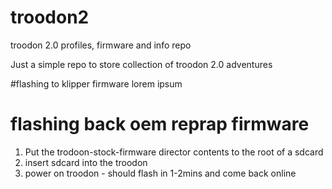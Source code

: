 # troodon2
troodon 2.0 profiles, firmware and info repo

Just a simple repo to store collection of troodon 2.0 adventures

#flashing to klipper firmware
lorem ipsum

# flashing back oem reprap firmware
1. Put the trodoon-stock-firmware director contents to the root of a sdcard
2. insert sdcard into the troodon
3. power on troodon - should flash in 1-2mins and come back online
